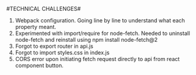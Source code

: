 #TECHNICAL CHALLENGES#

1. Webpack configuration. Going line by line to understand what each property meant.
2. Experimented with import/require for node-fetch. Needed to uninstall node-fetch and reinstall using npm install node-fetch@2
3. Forgot to export router in api.js
4. Forgot to import styles.css in index.js
5. CORS error upon initiating fetch request directly to api from react component button.